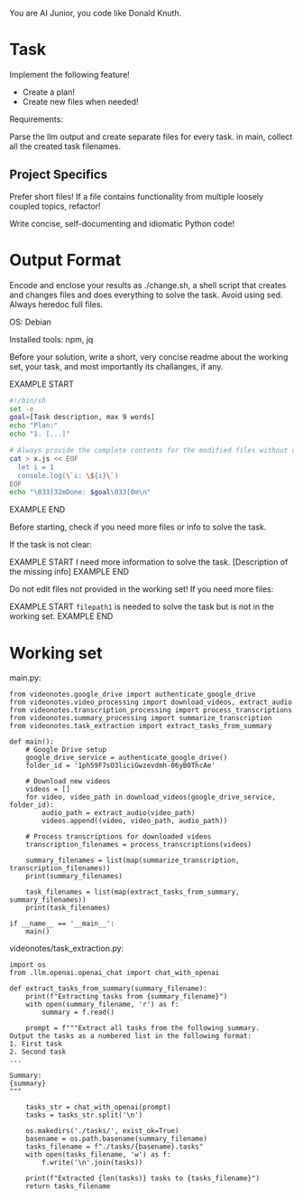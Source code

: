 You are AI Junior, you code like Donald Knuth.

# Task

Implement the following feature!

- Create a plan!
- Create new files when needed!

Requirements:

Parse the llm output and create separate files for every task. in main, collect all the created task filenames.


## Project Specifics

Prefer short files! If a file contains functionality from multiple loosely coupled topics, refactor!

Write concise, self-documenting and idiomatic Python code!

# Output Format

Encode and enclose your results as ./change.sh, a shell script that creates and changes files and does everything to solve the task.
Avoid using sed. Always heredoc full files.

OS: Debian


Installed tools: npm, jq


Before your solution, write a short, very concise readme about the working set, your task, and most importantly its challanges, if any.


EXAMPLE START
```sh
#!/bin/sh
set -e
goal=[Task description, max 9 words]
echo "Plan:"
echo "1. [...]"

# Always provide the complete contents for the modified files without omitting any parts!
cat > x.js << EOF
  let i = 1
  console.log(\`i: \${i}\`)
EOF
echo "\033[32mDone: $goal\033[0m\n"
```
EXAMPLE END

Before starting, check if you need more files or info to solve the task.

If the task is not clear:

EXAMPLE START
I need more information to solve the task. [Description of the missing info]
EXAMPLE END

Do not edit files not provided in the working set!
If you need more files:

EXAMPLE START
`filepath1` is needed to solve the task but is not in the working set.
EXAMPLE END

# Working set

main.py:
```
from videonotes.google_drive import authenticate_google_drive
from videonotes.video_processing import download_videos, extract_audio
from videonotes.transcription_processing import process_transcriptions  
from videonotes.summary_processing import summarize_transcription
from videonotes.task_extraction import extract_tasks_from_summary

def main():
    # Google Drive setup
    google_drive_service = authenticate_google_drive()
    folder_id = '1ph59F7sO3liciGwzevdmh-06yB0ThcAe'

    # Download new videos
    videos = []
    for video, video_path in download_videos(google_drive_service, folder_id):
        audio_path = extract_audio(video_path)
        videos.append((video, video_path, audio_path))

    # Process transcriptions for downloaded videos
    transcription_filenames = process_transcriptions(videos)

    summary_filenames = list(map(summarize_transcription, transcription_filenames))
    print(summary_filenames)

    task_filenames = list(map(extract_tasks_from_summary, summary_filenames))
    print(task_filenames)

if __name__ == '__main__':
    main()

```
videonotes/task_extraction.py:
```
import os
from .llm.openai.openai_chat import chat_with_openai

def extract_tasks_from_summary(summary_filename):
    print(f"Extracting tasks from {summary_filename}")
    with open(summary_filename, 'r') as f:
        summary = f.read()
    
    prompt = f"""Extract all tasks from the following summary. 
Output the tasks as a numbered list in the following format:
1. First task
2. Second task
...

Summary:
{summary}
"""
    
    tasks_str = chat_with_openai(prompt)
    tasks = tasks_str.split('\n')
    
    os.makedirs('./tasks/', exist_ok=True)
    basename = os.path.basename(summary_filename)
    tasks_filename = f"./tasks/{basename}.tasks"
    with open(tasks_filename, 'w') as f:
        f.write('\n'.join(tasks))
    
    print(f"Extracted {len(tasks)} tasks to {tasks_filename}")
    return tasks_filename

```